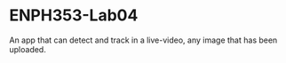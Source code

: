 # ENPH353-Lab04
An app that can detect and track in a live-video, any image that has been uploaded.
